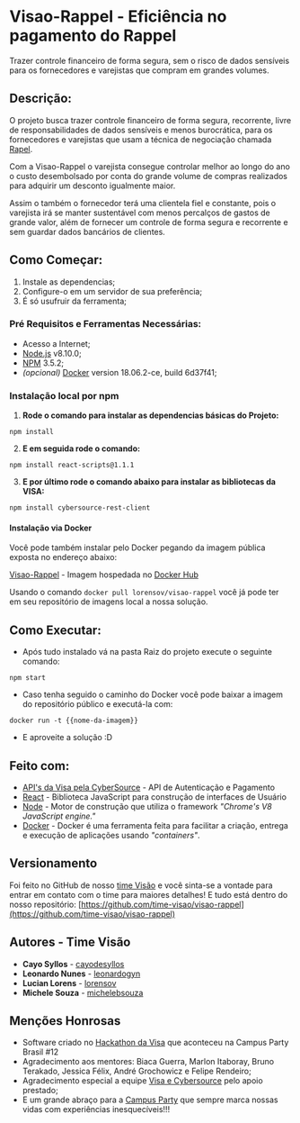 # Visao-Rappel - Eficiência no pagamento do Rappel

Trazer controle financeiro de forma segura, sem o risco de dados sensíveis para os fornecedores e varejistas que compram em grandes volumes.

## Descrição:

O projeto busca trazer controle financeiro de forma segura, recorrente, livre de responsabilidades de dados sensíveis e menos burocrática, para os fornecedores e varejistas que usam a técnica de negociação chamada [Rapel](https://www.sdr.com.br/Ideias003/291.htm).

Com a Visao-Rappel o varejista consegue controlar melhor ao longo do ano o custo desembolsado por conta do grande volume de compras realizados para adquirir um desconto igualmente maior.

Assim o também o  fornecedor terá uma clientela fiel e constante, pois o varejista irá se manter sustentável com menos percalços de gastos de grande valor, além de fornecer um controle de forma segura e recorrente e sem guardar dados bancários de clientes.

## Como Começar:

1. Instale as dependencias;
2. Configure-o em um servidor de sua preferência;
3. É só usufruir da ferramenta;

### Pré Requisitos e Ferramentas Necessárias:

* Acesso a Internet;
* [Node.js](https://nodejs.org/en/download/) v8.10.0;
* [NPM](https://www.npmjs.com/get-npm) 3.5.2;
* _(opcional)_ [Docker](https://docs.docker.com/install/) version 18.06.2-ce, build 6d37f41;

### Instalação local por npm

1. **Rode o comando para instalar as dependencias básicas do Projeto:**
```
npm install
```

2. **E em seguida rode o comando:**

```
npm install react-scripts@1.1.1
```

3. **E por último rode o comando abaixo para instalar as bibliotecas da VISA:**

```
npm install cybersource-rest-client
```

#### Instalação via Docker

Você pode também instalar pelo Docker pegando da imagem pública exposta no endereço abaixo:

[Visao-Rappel](https://cloud.docker.com/u/lorensov/repository/docker/lorensov/visao-rappel) - Imagem hospedada no [Docker Hub](https://hub.docker.com/?namespace=lorensov)

Usando o comando `docker pull lorensov/visao-rappel` você já pode ter em seu repositório de imagens local a nossa solução.

## Como Executar:

* Após tudo instalado vá na pasta Raiz do projeto execute o seguinte comando:
```
npm start
```
* Caso tenha seguido o caminho do Docker você pode baixar a imagem do repositório público e executá-la com:
```
docker run -t {{nome-da-imagem}}
```

* E aproveite a solução :D

## Feito com:

* [API's da Visa pela CyberSource](https://www.cybersource.com/developers) - API de Autenticação e Pagamento
* [React](https://reactjs.org/) - Biblioteca JavaScript para construção de interfaces de Usuário
* [Node](https://nodejs.org/en/) - Motor de construção que utiliza o framework _"Chrome's V8 JavaScript engine."_
* [Docker](https://www.docker.com/) - Docker é uma ferramenta feita para facilitar a criação, entrega e execução de aplicações usando _"containers"_. 

## Versionamento 

Foi feito no GitHub de nosso [time Visão](https://github.com/orgs/time-visao/) e você sinta-se a vontade para entrar em contato com o time para maiores detalhes!
E tudo está dentro do nosso repositório: [https://github.com/time-visao/visao-rappel](https://github.com/time-visao/visao-rappel)


## Autores - Time Visão

* **Cayo Syllos** - [cayodesyllos](https://github.com/cayodesyllos)
* **Leonardo Nunes** - [leonardogyn](https://github.com/leonardogyn)
* **Lucian Lorens** - [lorensov](https://github.com/Lorensov)
* **Michele Souza** - [michelebsouza](https://github.com/michelebsouza)

## Menções Honrosas

* Software criado no [Hackathon da Visa](http://hackathon19.com.br/regulamento.pdf) que aconteceu na Campus Party Brasil #12
* Agradecimento aos mentores: Biaca Guerra, Marlon Itaboray, Bruno Terakado, Jessica Félix, André Grochowicz e Felipe Rendeiro;
* Agradecimento especial a equipe [Visa e Cybersource](https://developer.visa.com/capabilities/cybersource) pelo apoio prestado;
* E um grande abraço para a [Campus Party](https://brasil.campus-party.org/cpbr12/) que sempre marca nossas vidas com experiências inesquecíveis!!!
